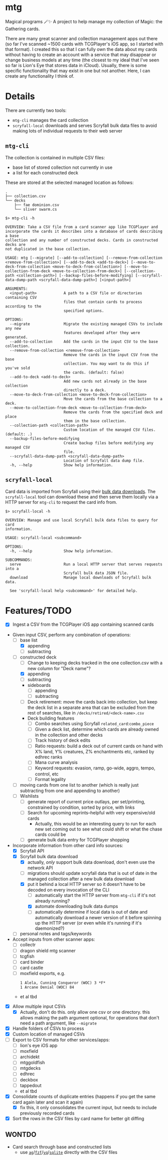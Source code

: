 # mtg

Magical programs 🪄✨ A project to help manage my collection of Magic: the Gathering cards.

There are many great scanner and collection management apps out there (so far I've scanned ~1500 cards with TCGPlayer's iOS app, so I started with that format). I created this so that I can fully own the data about my cards without having to create an account with a service that may disappear or change business models at any time (the closest to my ideal that I've seen so far is Lion's Eye that stores data in iCloud). Usually, there is some specific functionality that may exist in one but not another. Here, I can create any functionality I think of.

# Details

There are currently two tools: 
- `mtg-cli` manages the card collection
- `scryfall-local` downloads and serves Scryfall bulk data files to avoid making lots of individual requests to their web server

## `mtg-cli`

The collection is contained in multiple CSV files:
- base list of stored collection not currently in use
- a list for each constructed deck

These are stored at the selected managed location as follows:
```
.
├── collection.csv
└── decks
    ├── fae dominion.csv
    └── sliver swarm.cs
```

```
$> mtg-cli -h

OVERVIEW: Take a CSV file from a card scanner app like TCGPlayer and
incorporate the cards it describes into a database of cards describing a base
collection and any number of constructed decks. Cards in constructed decks are
not duplicated in the base collection.

USAGE: mtg [--migrate] [--add-to-collection] [--remove-from-collection <remove-from-collection>] [--add-to-deck <add-to-deck>] [--move-to-deck-from-collection <move-to-deck-from-collection>] [--move-to-collection-from-deck <move-to-collection-from-deck>] [--collection-path <collection-path>] [--backup-files-before-modifying] [--scryfall-data-dump-path <scryfall-data-dump-path>] [<input-path>]

ARGUMENTS:
  <input-path>            A path to a CSV file or directories containing CSV
                          files that contain cards to process according to the
                          specified options.

OPTIONS:
  --migrate               Migrate the existing managed CSVs to include any new
                          features developed after they were generated.
  --add-to-collection     Add the cards in the input CSV to the base collection.
  --remove-from-collection <remove-from-collection>
                          Remove the cards in the input CSV from the base
                          collection. You may want to do this if you've sold
                          the cards. (default: false)
  --add-to-deck <add-to-deck>
                          Add new cards not already in the base collection
                          directly to a deck.
  --move-to-deck-from-collection <move-to-deck-from-collection>
                          Move the cards from the base collection to a deck.
  --move-to-collection-from-deck <move-to-collection-from-deck>
                          Remove the cards from the specified deck and place
                          them in the base collection.
  --collection-path <collection-path>
                          Custom location of the managed CSV files. (default: .)
  --backup-files-before-modifying
                          Create backup files before modifying any managed CSV
                          file.
  --scryfall-data-dump-path <scryfall-data-dump-path>
                          Location of Scryfall data dump file.
  -h, --help              Show help information.
```

## `scryfall-local`

Card data is imported from Scryfall using their [bulk data downloads](https://scryfall.com/docs/api/bulk-data). The `scryfall-local` tool can download these and then serve them locally via a HTTP server for `mtg-cli` to request the card info from.

```
$> scryfall-local -h
 
OVERVIEW: Manage and use local Scryfall bulk data files to query for card
information.

USAGE: scryfall-local <subcommand>

OPTIONS:
  -h, --help              Show help information.

SUBCOMMANDS:
  serve                   Run a local HTTP server that serves requests into a
                          Scryfall bulk data JSON file.
  download                Manage local downloads of Scryfall bulk data.

  See 'scryfall-local help <subcommand>' for detailed help.

```

# Features/TODO

- [x] Ingest a CSV from the TCGPlayer iOS app containing scanned cards
- Given input CSV, perform any combination of operations:
    - [ ] base list
        - [x] appending
        - [ ] subtracting
    - [ ] constructed deck
        - [ ] Change to keeping decks tracked in the one collection.csv with a new column for "Deck name"?
        - [x] appending
        - [ ] subtracting
        - sideboards
            - [ ] appending
            - [ ] subtracting
        - [ ] Deck retirement: move the cards back into collection, but keep the deck list in a separate area that can be excluded from the rest of searches, like in `/decks/retired/<deck-name>.csv`
        - Deck building features
            - [ ] Combo searches using Scryfall `related_card`:`combo_piece`
            - [ ] Given a deck list, determine which cards are already owned in the collection and other decks
            - [ ] Track history of deck edits
            - [ ] Ratio requests: build a deck out of current cards on hand with X% land, Y% creatures, Z% enchantments etc, ranked by edhrec ranks
            - [ ] Mana curve analysis
            - [ ] Keyword requests: evasion, ramp, go-wide, aggro, tempo, control, etc 
            - [ ] Format legality
    - [ ] moving cards from one list to another (which is really just subtracting from one and appending to another)
    - [ ] Wishlists
        - [ ] generate report of current price outlays, per set/printing, constrained by condition, sorted by price, with links
        - [ ] Search for upcoming reprints–helpful with very expensive/old cards
            - Actually, this would be an interesting query to run for each new set coming out to see what could shift or what the chase cards could be
        - [ ] generate bulk data entry for TCGPlayer shopping
- Incorporate information from other card info sources:
    - [x] Scryfall API 
    - [x] Scryfall bulk data download
        - [x] actually, _only_ support bulk data download, don't even use the network API
        - [ ] migrations should update scryfall data that is out of date in the managed collection after a new bulk data download
        - [x] put it behind a local HTTP server so it doesn't have to be decoded on every invocation of the CLI
            - [ ] automatically start the HTTP server from `mtg-cli` if it's not already running?
            - [x] automate downloading bulk data dumps
            - [ ] automatically determine if local data is out of date and automatically download a newer version of it before spinning up the HTTP server (or even while it's running if it's daemonized?)
    - [ ] personal notes and tags/keywords
- Accept inputs from other scanner apps:
    - [ ] collectr
    - [ ] dragon shield mtg scanner
    - [ ] tcgfish
    - [ ] card binder
    - [ ] card castle 
    - [ ] moxfield exports, e.g.
        ```
        1 Alela, Cunning Conqueror (WOC) 3 *F*
        1 Arcane Denial (WOC) 84
        ```
    - et al tbd
- [x] Allow multiple input CSVs
    - [x] Actually, don't do this. only allow one csv or one directory. this allows making the path argument optional, for operations that don't need a path argument, like `--migrate`
- [x] Handle folders of CSVs to process
- [x] Custom location of managed CSVs
- [ ] Export to CSV formats for other services/apps:
    - [ ] lion's eye iOS app
    - [ ] moxfield
    - [ ] archidekt
    - [ ] mtggoldfish
    - [ ] mtgdecks
    - [ ] edhrec
    - [ ] deckbox
    - [ ] tappedout
    - et al tbd 
- [x] Consolidate counts of duplicate entries (happens if you get the same card again later and scan it again)
    - [x] fix this, it only consolidates the current input, but needs to include previously recorded cards
- [x] Sort the rows in the CSV files by card name for better git diffing
    
## WONTDO

- Card search through base and constructed lists 
    - use [`ag`](https://github.com/ggreer/the_silver_searcher)/[`fzf`](https://github.com/junegunn/fzf)/[`yq`](https://github.com/mikefarah/yq)/[`sqlite`](https://stackoverflow.com/a/24582022) directly with the CSV files

